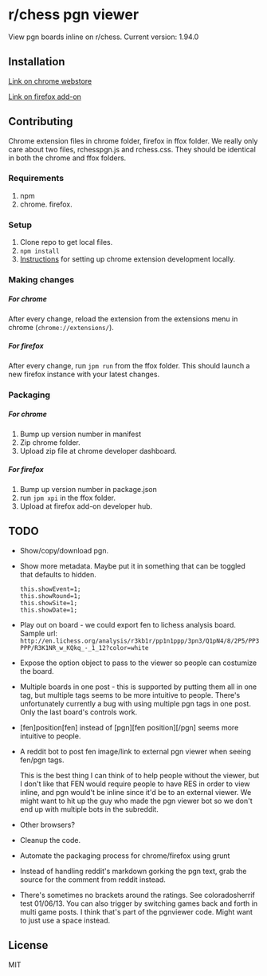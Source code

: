# r/chess pgn viewer

View pgn boards inline on r/chess. 
Current version: 1.94.0

## Installation

[Link on chrome webstore](https://chrome.google.com/webstore/detail/reddit-pgn-viewer/hplecpnihkigeaiobbmfnfblepiadjdh?hl=en)

[Link on firefox add-on](https://addons.mozilla.org/en-us/firefox/addon/rchess-pgn-viewer/)

## Contributing

Chrome extension files in chrome folder, firefox in ffox folder. We really only care about two files, rchesspgn.js and rchess.css. They should be identical in both the chrome and ffox folders.

### Requirements

1. npm
2. chrome. firefox.

### Setup

1. Clone repo to get local files.
2. `npm install`
3. [Instructions](https://developer.chrome.com/extensions/getstarted#unpacked) for setting up chrome extension development locally.

### Making changes

##### For chrome

After every change, reload the extension from the extensions menu in chrome (`chrome://extensions/`).

##### For firefox

After every change, run `jpm run` from the ffox folder. This should launch a new firefox instance with your latest changes.

### Packaging

##### For chrome

1. Bump up version number in manifest
2. Zip chrome folder.
3. Upload zip file at chrome developer dashboard.

##### For firefox

1. Bump up version number in package.json
2. run `jpm xpi` in the ffox folder.
3. Upload at firefox add-on developer hub.

## TODO

* Show/copy/download pgn.

* Show more metadata. Maybe put it in something that can be toggled that defaults to hidden.
  ```
  this.showEvent=1;
  this.showRound=1;
  this.showSite=1;
  this.showDate=1;
  ```

* Play out on board - we could export fen to lichess analysis board. Sample url:
    `http://en.lichess.org/analysis/r3kb1r/pp1n1ppp/3pn3/Q1pN4/8/2P5/PP3PPP/R3K1NR_w_KQkq_-_1_12?color=white`

* Expose the option object to pass to the viewer so people can costumize the board.

* Multiple boards in one post - this is supported by putting them all in one tag, but multiple tags seems to be more intuitive to people. There's unfortunately currently a bug with using multiple pgn tags in one post. Only the last board's controls work.

* [fen]position[fen] instead of [pgn][fen position][/pgn] seems more intuitive to people.

* A reddit bot to post fen image/link to external pgn viewer when seeing fen/pgn tags.

  This is the best thing I can think of to help people without the viewer, but I don't like that FEN would require people to have RES in order to view inline, and pgn would't be inline since it'd be to an external viewer. We might want to hit up the guy who made the pgn viewer bot so we don't end up with multiple bots in the subreddit.

* Other browsers?

* Cleanup the code.

* Automate the packaging process for chrome/firefox using grunt

* Instead of handling reddit's markdown gorking the pgn text, grab the source for the comment from reddit instead.

* There's sometimes no brackets around the ratings. See coloradosherrif test 01/06/13. You can also trigger by switching games back and forth in multi game posts. I think that's part of the pgnviewer code. Might want to just use a space instead.

## License

MIT
